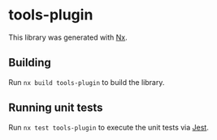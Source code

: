 # tools-plugin

This library was generated with [Nx](https://nx.dev).

## Building

Run `nx build tools-plugin` to build the library.

## Running unit tests

Run `nx test tools-plugin` to execute the unit tests via [Jest](https://jestjs.io).

